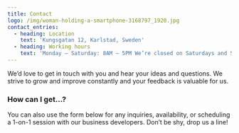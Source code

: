 ```yaml
---
title: Contact
logo: /img/woman-holding-a-smartphone-3168797_1920.jpg
contact_entries:
  - heading: Location
    text: 'Kungsgatan 12, Karlstad, Sweden'
  - heading: Working hours
    text: 'Monday – Saturday: 8AM – 5PM We’re closed on Saturdays and Sundays'
---
```

We’d love to get in touch with you and hear your ideas and
questions. We strive to grow and improve constantly and your feedback
is valuable for us.

<h3 class="f4 b lh-title mb2">How can I get…?</h3>

You can also use the form below for any inquiries, 
availability, or scheduling a 1-on-1 session
with our business developers. Don’t be shy, drop us a line!
